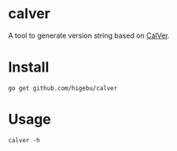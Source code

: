 # calver

A tool to generate version string based on [CalVer](https://calver.org).

# Install

```
go get github.com/higebu/calver
```

# Usage

```
calver -h
```